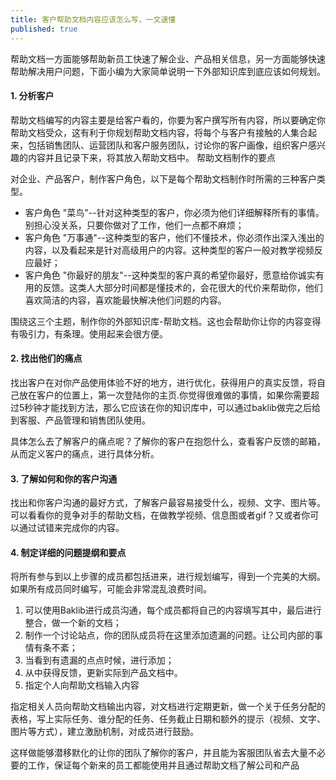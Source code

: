 ```yaml
---
title: 客户帮助文档内容应该怎么写，一文速懂
published: true
---
```


帮助文档一方面能够帮助新员工快速了解企业、产品相关信息，另一方面能够快速帮助解决用户问题，下面小编为大家简单说明一下外部知识库到底应该如何规划。



#### 1. 分析客户

帮助文档编写的内容主要是给客户看的，你要为客户撰写所有内容，所以要确定你帮助文档受众，这有利于你规划帮助文档内容，将每个与客户有接触的人集合起来，包括销售团队、运营团队和客户服务团队，讨论你的客户画像，组织客户感兴趣的内容并且记录下来，将其放入帮助文档中。
帮助文档制作的要点

对企业、产品客户，制作客户角色，以下是每个帮助文档制作时所需的三种客户类型。
- 客户角色 "菜鸟"--针对这种类型的客户，你必须为他们详细解释所有的事情。别担心没关系，只要你做对了工作，他们一点都不麻烦；
- 客户角色 "万事通"--这种类型的客户，他们不懂技术，你必须作出深入浅出的内容，以及看起来是针对高级用户的内容。这种类型的客户一般对教学视频反应最好； 
- 客户角色 "你最好的朋友"--这种类型的客户真的希望你最好，愿意给你诚实有用的反馈。这类人大部分时间都是懂技术的，会花很大的代价来帮助你，他们喜欢简洁的内容，喜欢能最快解决他们问题的内容。 

围绕这三个主题，制作你的外部知识库-帮助文档。这也会帮助你让你的内容变得有吸引力，有条理。使用起来会很方便。 

#### 2. 找出他们的痛点

找出客户在对你产品使用体验不好的地方，进行优化，获得用户的真实反馈，将自己放在客户的位置上，第一次登陆你的主页.你觉得很难做的事情，如果你需要超过5秒钟才能找到方法，那么它应该在你的知识库中，可以通过baklib做完之后给到客服、产品管理和销售团队使用。

具体怎么去了解客户的痛点呢？了解你的客户在抱怨什么，查看客户反馈的邮箱，从而定义客户的痛点，进行具体分析。

#### 3. 了解如何和你的客户沟通

找出和你客户沟通的最好方式，了解客户最容易接受什么，视频、文字、图片等。可以看看你的竞争对手的帮助文档，在做教学视频、信息图或者gif？又或者你可以通过试错来完成你的内容。

#### 4. 制定详细的问题提纲和要点

将所有参与到以上步骤的成员都包括进来，进行规划编写，得到一个完美的大纲。如果所有成员同时编写，可能会非常混乱浪费时间。
1. 可以使用Baklib进行成员沟通，每个成员都将自己的内容填写其中，最后进行整合，做一个新的文档；
2. 制作一个讨论站点，你的团队成员将在这里添加遗漏的问题。让公司内部的事情有条不紊；
3. 当看到有遗漏的点点时候，进行添加；
4. 从中获得反馈，更新实际到产品文档中。
5. 指定个人向帮助文档输入内容

指定相关人员向帮助文档输出内容，对文档进行定期更新，做一个关于任务分配的表格，写上实际任务、谁分配的任务、任务截止日期和额外的提示（视频、文字、图片等方式），建立激励机制，对成员进行鼓励。

这样做能够潜移默化的让你的团队了解你的客户，并且能为客服团队省去大量不必要的工作，保证每个新来的员工都能使用并且通过帮助文档了解公司和产品
